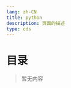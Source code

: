 ```yaml
---
lang: zh-CN  
title: python  
description: 页面的描述  
type: cds  
---
```


# 目录

> 暂无内容
<Comment></Comment>